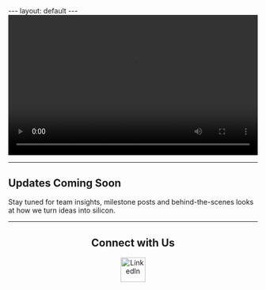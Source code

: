 
<head>
  <link rel="icon" href="{{ site.baseurl }}/assets/images/favicon.ico" type="image/x-icon">
</head>
---
layout: default
---
<link rel="icon" href="{{ site.baseurl }}/favicon.ico" type="image/x-icon">

<!-- VIDEO FIRST -->

<div style="position: relative; padding-bottom: 56.25%; height: 0; overflow: hidden; max-width: 100%; height: auto;">
  <video style="position: absolute; top: 0; left: 0; width: 100%; height: 100%;" controls>
    <source src="{{ site.baseurl }}/assets/images/impulse_logo_Final_Scene.mp4" alt="IMPULSE video lill baby" type="video/mp4">
    Your browser does not support the video tag.
  </video>
</div>

---

## Updates Coming Soon

Stay tuned for team insights, milestone posts and behind-the-scenes looks at how we turn ideas into silicon.

---


<h2 align="center">Connect with Us</h2>

<p align="center">
  <a href="https://www.linkedin.com/company/impulse-hochschule-reutlingen" target="_blank">
    <img src="{{ site.baseurl }}/assets/images/LI-In-Bug.png" alt="LinkedIn" width="50"/>
  </a>
</p>
